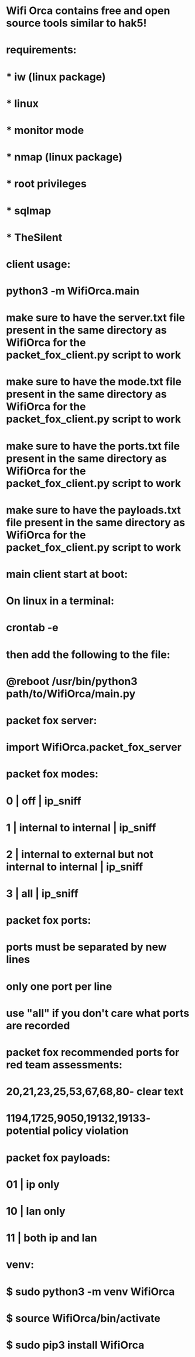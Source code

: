 # Wifi Orca contains free and open source tools similar to hak5!
# 
# requirements:
# * iw (linux package)
# * linux
# * monitor mode
# * nmap (linux package)
# * root privileges
# * sqlmap
# * TheSilent
# 
# client usage:
# python3 -m WifiOrca.main
# make sure to have the server.txt file present in the same directory as WifiOrca for the packet_fox_client.py script to work
# make sure to have the mode.txt file present in the same directory as WifiOrca for the packet_fox_client.py script to work
# make sure to have the ports.txt file present in the same directory as WifiOrca for the packet_fox_client.py script to work
# make sure to have the payloads.txt file present in the same directory as WifiOrca for the packet_fox_client.py script to work
# 
# main client start at boot:
# On linux in a terminal:
# crontab -e
# then add the following to the file:
# @reboot /usr/bin/python3 path/to/WifiOrca/main.py
# 
# packet fox server:
# import WifiOrca.packet_fox_server
# 
# packet fox modes:
# 0 | off | ip_sniff
# 1 | internal to internal | ip_sniff
# 2 | internal to external but not internal to internal | ip_sniff
# 3 | all | ip_sniff
# 
# packet fox ports:
# ports must be separated by new lines
# only one port per line
# use "all" if you don't care what ports are recorded
# 
# packet fox recommended ports for red team assessments:
# 20,21,23,25,53,67,68,80- clear text
# 1194,1725,9050,19132,19133- potential policy violation
# 
# packet fox payloads:
# 01 | ip only
# 10 | lan only
# 11 | both ip and lan
# 
# venv:
# $ sudo python3 -m venv WifiOrca
# $ source WifiOrca/bin/activate
# $ sudo pip3 install WifiOrca

